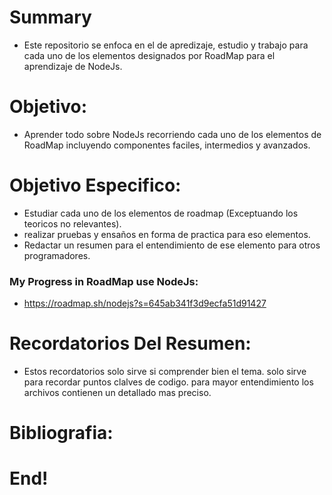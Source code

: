 # Summary

- Este repositorio se enfoca en el de apredizaje, estudio y trabajo para cada uno de los elementos designados por RoadMap para el aprendizaje de NodeJs.

# Objetivo:

- Aprender todo sobre NodeJs recorriendo cada uno de los elementos de RoadMap incluyendo componentes faciles, intermedios y avanzados.

# Objetivo Especifico:

- Estudiar cada uno de los elementos de roadmap (Exceptuando los teoricos no relevantes).
- realizar pruebas y ensaños en forma de practica para eso elementos.
- Redactar un resumen para el entendimiento de ese elemento para otros programadores.

### My Progress in RoadMap use NodeJs:

  - https://roadmap.sh/nodejs?s=645ab341f3d9ecfa51d91427

# Recordatorios Del Resumen:

- Estos recordatorios solo sirve si comprender bien el tema. solo sirve para recordar puntos clalves de codigo. para mayor entendimiento los archivos contienen un detallado mas preciso.

# Bibliografia:

# End!
